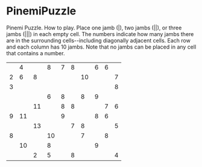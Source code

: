 # PinemiPuzzle
Pinemi Puzzle. How to play. Place one jamb (|), two jambs (||), or three jambs (|||) in each empty cell. The numbers indicate how many jambs there are in the surrounding cells--including diagonally adjacent cells. Each row and each column has 10 jambs. Note that no jambs can be placed in any cell that contains a number.

 |   |    |    |    |   |   |    |   |   |   | 
 | - | -- | -- | -- | - | - | -- | - | - | - |
 |   | 4  |    | 8  | 7 | 8 |    | 6 | 6 |   | 
 | 2 | 6  | 8  |    |   |   | 10 |   |   | 7 | 
 | 3 |    |    |    |   |   |    |   |   | 8 | 
 |   |    |    | 6  | 8 |   | 8  | 9 |   |   | 
 |   |    | 11 |    | 8 | 8 |    |   | 7 | 6 | 
 | 9 | 11 |    |    | 9 |   |    | 8 | 6 |   | 
 |   |    | 13 |    |   | 7 | 8  |   |   | 5 | 
 | 8 |    |    | 10 |   |   | 7  |   | 8 |   | 
 |   | 10 |    | 8  |   |   |    | 9 |   |   | 
 |   |    | 2  | 5  |   | 8 |    |   |   | 4 | 
